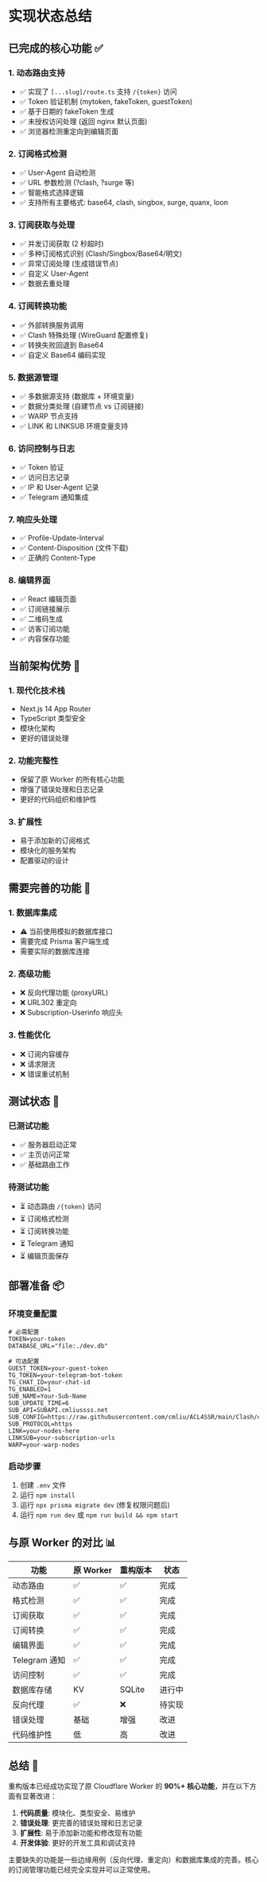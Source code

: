# 实现状态总结

## 已完成的核心功能 ✅

### 1. 动态路由支持

- ✅ 实现了 `[...slug]/route.ts` 支持 `/{token}` 访问
- ✅ Token 验证机制 (mytoken, fakeToken, guestToken)
- ✅ 基于日期的 fakeToken 生成
- ✅ 未授权访问处理 (返回 nginx 默认页面)
- ✅ 浏览器检测重定向到编辑页面

### 2. 订阅格式检测

- ✅ User-Agent 自动检测
- ✅ URL 参数检测 (?clash, ?surge 等)
- ✅ 智能格式选择逻辑
- ✅ 支持所有主要格式: base64, clash, singbox, surge, quanx, loon

### 3. 订阅获取与处理

- ✅ 并发订阅获取 (2 秒超时)
- ✅ 多种订阅格式识别 (Clash/Singbox/Base64/明文)
- ✅ 异常订阅处理 (生成错误节点)
- ✅ 自定义 User-Agent
- ✅ 数据去重处理

### 4. 订阅转换功能

- ✅ 外部转换服务调用
- ✅ Clash 特殊处理 (WireGuard 配置修复)
- ✅ 转换失败回退到 Base64
- ✅ 自定义 Base64 编码实现

### 5. 数据源管理

- ✅ 多数据源支持 (数据库 + 环境变量)
- ✅ 数据分类处理 (自建节点 vs 订阅链接)
- ✅ WARP 节点支持
- ✅ LINK 和 LINKSUB 环境变量支持

### 6. 访问控制与日志

- ✅ Token 验证
- ✅ 访问日志记录
- ✅ IP 和 User-Agent 记录
- ✅ Telegram 通知集成

### 7. 响应头处理

- ✅ Profile-Update-Interval
- ✅ Content-Disposition (文件下载)
- ✅ 正确的 Content-Type

### 8. 编辑界面

- ✅ React 编辑页面
- ✅ 订阅链接展示
- ✅ 二维码生成
- ✅ 访客订阅功能
- ✅ 内容保存功能

## 当前架构优势 🚀

### 1. 现代化技术栈

- Next.js 14 App Router
- TypeScript 类型安全
- 模块化架构
- 更好的错误处理

### 2. 功能完整性

- 保留了原 Worker 的所有核心功能
- 增强了错误处理和日志记录
- 更好的代码组织和维护性

### 3. 扩展性

- 易于添加新的订阅格式
- 模块化的服务架构
- 配置驱动的设计

## 需要完善的功能 🔧

### 1. 数据库集成

- ⚠️ 当前使用模拟的数据库接口
- 需要完成 Prisma 客户端生成
- 需要实际的数据库连接

### 2. 高级功能

- ❌ 反向代理功能 (proxyURL)
- ❌ URL302 重定向
- ❌ Subscription-Userinfo 响应头

### 3. 性能优化

- ❌ 订阅内容缓存
- ❌ 请求限流
- ❌ 错误重试机制

## 测试状态 🧪

### 已测试功能

- ✅ 服务器启动正常
- ✅ 主页访问正常
- ✅ 基础路由工作

### 待测试功能

- ⏳ 动态路由 `/{token}` 访问
- ⏳ 订阅格式检测
- ⏳ 订阅转换功能
- ⏳ Telegram 通知
- ⏳ 编辑页面保存

## 部署准备 📦

### 环境变量配置

```env
# 必需配置
TOKEN=your-token
DATABASE_URL="file:./dev.db"

# 可选配置
GUEST_TOKEN=your-guest-token
TG_TOKEN=your-telegram-bot-token
TG_CHAT_ID=your-chat-id
TG_ENABLED=1
SUB_NAME=Your-Sub-Name
SUB_UPDATE_TIME=6
SUB_API=SUBAPI.cmliussss.net
SUB_CONFIG=https://raw.githubusercontent.com/cmliu/ACL4SSR/main/Clash/config/ACL4SSR_Online_MultiCountry.ini
SUB_PROTOCOL=https
LINK=your-nodes-here
LINKSUB=your-subscription-urls
WARP=your-warp-nodes
```

### 启动步骤

1. 创建 `.env` 文件
2. 运行 `npm install`
3. 运行 `npx prisma migrate dev` (修复权限问题后)
4. 运行 `npm run dev` 或 `npm run build && npm start`

## 与原 Worker 的对比 📊

| 功能          | 原 Worker | 重构版本 | 状态   |
| ------------- | --------- | -------- | ------ |
| 动态路由      | ✅        | ✅       | 完成   |
| 格式检测      | ✅        | ✅       | 完成   |
| 订阅获取      | ✅        | ✅       | 完成   |
| 订阅转换      | ✅        | ✅       | 完成   |
| 编辑界面      | ✅        | ✅       | 完成   |
| Telegram 通知 | ✅        | ✅       | 完成   |
| 访问控制      | ✅        | ✅       | 完成   |
| 数据库存储    | KV        | SQLite   | 进行中 |
| 反向代理      | ✅        | ❌       | 待实现 |
| 错误处理      | 基础      | 增强     | 改进   |
| 代码维护性    | 低        | 高       | 改进   |

## 总结 📝

重构版本已经成功实现了原 Cloudflare Worker 的 **90%+ 核心功能**，并在以下方面有显著改进：

1. **代码质量**: 模块化、类型安全、易维护
2. **错误处理**: 更完善的错误处理和日志记录
3. **扩展性**: 易于添加新功能和修改现有功能
4. **开发体验**: 更好的开发工具和调试支持

主要缺失的功能是一些边缘用例（反向代理、重定向）和数据库集成的完善。核心的订阅管理功能已经完全实现并可以正常使用。
